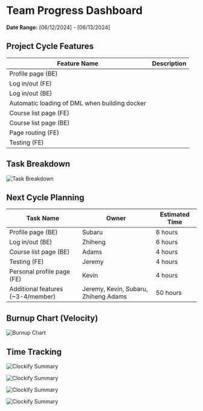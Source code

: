 # Team Progress Dashboard

**Date Range:** [06/12/2024] - [06/13/2024]

## Project Cycle Features

| Feature Name        | Description                                   |
| -------------------- | --------------------------------------------- |
| Profile page (BE)         |                                               |
| Log in/out (FE)         |                                               |
| Log in/out (BE)         |                                               |
| Automatic loading of DML when building docker    |                                               |
| Course list page (FE)     |                                               |
| Course list page (BE)     |                                               |
| Page routing (FE)     |                                               |
| Testing (FE)     |                                               |
                                          

## Task Breakdown

![Task Breakdown](https://github.com/UBCO-COSC499-Summer-2024/team-6-capstone-team_6ix/blob/dashboard/docs/weekly%20logs/Dashboards/task%20breakdown/task_breakdown_June_14.png)

## Next Cycle Planning

| Task Name             | Owner         | Estimated Time |
| ----------------------- | -------------- | -------------- |
| Profile page (BE)       | Subaru | 6 hours |
| Log in/out (BE)        | Zhiheng | 6 hours |
| Course list page (BE)        | Adams | 4 hours |
| Testing (FE)        | Jeremy | 4 hours |
| Personal profile page (FE)        | Kevin | 4 hours |
| Additional features (~3-4/member)        | Jeremy, Kevin, Subaru, Zhiheng Adams | 50 hours |

## Burnup Chart (Velocity)

![Burnup Chart](https://github.com/UBCO-COSC499-Summer-2024/team-6-capstone-team_6ix/blob/dashboard/docs/weekly%20logs/Dashboards/burn%20up%20charts/burnup_June_14.png)

## Time Tracking

![Clockify Summary](https://github.com/UBCO-COSC499-Summer-2024/team-6-capstone-team_6ix/blob/dashboard/docs/weekly%20logs/Dashboards/Clockify%20images/Clockify_June_14_1.jpg)

![Clockify Summary](https://github.com/UBCO-COSC499-Summer-2024/team-6-capstone-team_6ix/blob/dashboard/docs/weekly%20logs/Dashboards/Clockify%20images/Clockify_June_14_2.jpg)

![Clockify Summary](https://github.com/UBCO-COSC499-Summer-2024/team-6-capstone-team_6ix/blob/dashboard/docs/weekly%20logs/Dashboards/Clockify%20images/Clockify_June_14_3.jpg)

![Clockify Summary](https://github.com/UBCO-COSC499-Summer-2024/team-6-capstone-team_6ix/blob/dashboard/docs/weekly%20logs/Dashboards/Clockify%20images/Clockify_June_14_4.jpg)
